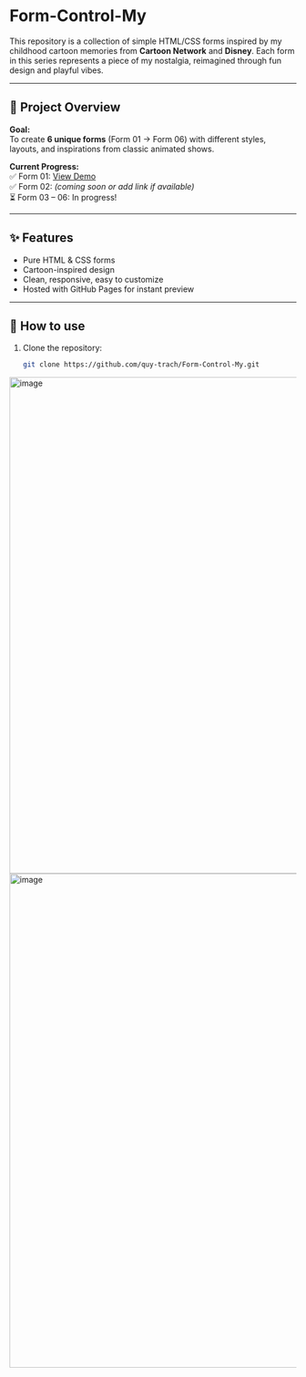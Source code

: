 # Form-Control-My

This repository is a collection of simple HTML/CSS forms inspired by my childhood cartoon memories from **Cartoon Network** and **Disney**. Each form in this series represents a piece of my nostalgia, reimagined through fun design and playful vibes.

---

## 📑 Project Overview

**Goal:**  
To create **6 unique forms** (Form 01 → Form 06) with different styles, layouts, and inspirations from classic animated shows.

**Current Progress:**  
✅ Form 01: [View Demo](https://quy-trach.github.io/Form-Control-My/form-01.html)  
✅ Form 02: _(coming soon or add link if available)_  
⏳ Form 03 – 06: In progress!

---

## ✨ Features

- Pure HTML & CSS forms
- Cartoon-inspired design
- Clean, responsive, easy to customize
- Hosted with GitHub Pages for instant preview

---

## 🚀 How to use

1. Clone the repository:
   ```bash
   git clone https://github.com/quy-trach/Form-Control-My.git

<img width="1888" height="871" alt="image" src="https://github.com/user-attachments/assets/eda5d6b7-e751-4bf5-8d1e-78724f0af85d" />


<img width="1890" height="867" alt="image" src="https://github.com/user-attachments/assets/3e80ac41-5cf7-44ee-a4c5-1b74b77783f1" />
